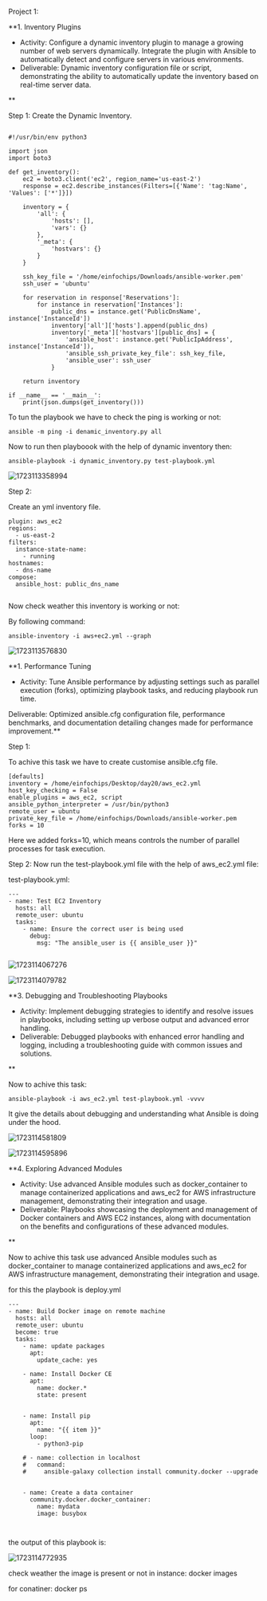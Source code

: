 Project 1:

**1. Inventory Plugins

* Activity: Configure a dynamic inventory plugin to manage a growing number of web servers dynamically. Integrate the plugin with Ansible to automatically detect and configure servers in various environments.
* Deliverable: Dynamic inventory configuration file or script, demonstrating the ability to automatically update the inventory based on real-time server data.

**

Step 1: Create the Dynamic Inventory.

```

#!/usr/bin/env python3

import json
import boto3

def get_inventory():
    ec2 = boto3.client('ec2', region_name='us-east-2') 
    response = ec2.describe_instances(Filters=[{'Name': 'tag:Name', 'Values': ['*']}])
  
    inventory = {
        'all': {
            'hosts': [],
            'vars': {}
        },
        '_meta': {
            'hostvars': {}
        }
    }
  
    ssh_key_file = '/home/einfochips/Downloads/ansible-worker.pem' 
    ssh_user = 'ubuntu'  
  
    for reservation in response['Reservations']:
        for instance in reservation['Instances']:
            public_dns = instance.get('PublicDnsName', instance['InstanceId'])
            inventory['all']['hosts'].append(public_dns)
            inventory['_meta']['hostvars'][public_dns] = {
                'ansible_host': instance.get('PublicIpAddress', instance['InstanceId']),
                'ansible_ssh_private_key_file': ssh_key_file,
                'ansible_user': ssh_user
            }

    return inventory

if __name__ == '__main__':
    print(json.dumps(get_inventory()))

```

To tun the playbook we have to check the ping is working or not:

```
ansible -m ping -i denamic_inventory.py all
```

Now to run then playboook with the help of dynamic inventory then:

```
ansible-playbook -i dynamic_inventory.py test-playbook.yml
```

![1723113358994](images/Readme/1723113358994.png)

Step 2:

Create an yml inventory file.

```
plugin: aws_ec2
regions:
  - us-east-2
filters:
  instance-state-name:
    - running
hostnames:
  - dns-name
compose:
  ansible_host: public_dns_name
  

```

Now check weather this inventory is working or not:

By following command:

```
ansible-inventory -i aws+ec2.yml --graph
```

![1723113576830](images/Readme/1723113576830.png)

**1. Performance Tuning

* Activity: Tune Ansible performance by adjusting settings such as parallel execution (forks), optimizing playbook tasks, and reducing playbook run time.

Deliverable: Optimized ansible.cfg configuration file, performance benchmarks, and documentation detailing changes made for performance improvement.**

Step 1:

To achive this task we have to create customise ansible.cfg file.

```
[defaults]
inventory = /home/einfochips/Desktop/day20/aws_ec2.yml
host_key_checking = False
enable_plugins = aws_ec2, script
ansible_python_interpreter = /usr/bin/python3
remote_user = ubuntu
private_key_file = /home/einfochips/Downloads/ansible-worker.pem
forks = 10

```

Here we added forks=10, which means controls the number of parallel processes for task execution.

Step 2: Now run the test-playbook.yml file with the help of aws_ec2.yml file:

test-playbook.yml:

```
---
- name: Test EC2 Inventory
  hosts: all
  remote_user: ubuntu
  tasks:
    - name: Ensure the correct user is being used
      debug:
        msg: "The ansible_user is {{ ansible_user }}"


```

![1723114067276](images/Readme/1723114067276.png)

![1723114079782](images/Readme/1723114079782.png)

**3. Debugging and Troubleshooting Playbooks

* Activity: Implement debugging strategies to identify and resolve issues in playbooks, including setting up verbose output and advanced error handling.
* Deliverable: Debugged playbooks with enhanced error handling and logging, including a troubleshooting guide with common issues and solutions.

**

Now to achive this task:

```
ansible-playbook -i aws_ec2.yml test-playbook.yml -vvvv 
```

It give the details about debugging and understanding what Ansible is doing under the hood.

![1723114581809](images/Readme/1723114581809.png)

![1723114595896](images/Readme/1723114595896.png)

**4. Exploring Advanced Modules

* Activity: Use advanced Ansible modules such as docker\_container to manage containerized applications and aws\_ec2 for AWS infrastructure management, demonstrating their integration and usage.
* Deliverable: Playbooks showcasing the deployment and management of Docker containers and AWS EC2 instances, along with documentation on the benefits and configurations of these advanced modules.

**

Now to achive this task use advanced Ansible modules such as docker\_container to manage containerized applications and aws\_ec2 for AWS infrastructure management, demonstrating their integration and usage.

for this the playbook is deploy.yml

```
---
- name: Build Docker image on remote machine
  hosts: all
  remote_user: ubuntu
  become: true
  tasks: 
    - name: update packages
      apt:
        update_cache: yes

    - name: Install Docker CE
      apt:
        name: docker.*
        state: present

    
    - name: Install pip
      apt:
        name: "{{ item }}"
      loop:
        - python3-pip
  
    # - name: collection in localhost
    #   command:
    #     ansible-galaxy collection install community.docker --upgrade

  
    - name: Create a data container
      community.docker.docker_container:
        name: mydata
        image: busybox
  


```

the output of this playbook is:

![1723114772935](images/Readme/1723114772935.png)

check weather the image is present or not in instance: docker images

for conatiner: docker ps
